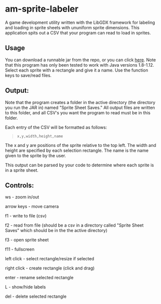 # am-sprite-labeler
A game development utility written with the LibGDX framework for labeling and loading in sprite sheets with ununiform sprite dimensions.
This application spits out a CSV that your program can read to load in sprites.

## Usage
You can download a runnable jar from the repo, or you can click [here](https://github.com/austin0209/am-sprite-labeler/raw/master/AM%20Sprite%20Labeler.jar). Note that this program has only been tested to work with Java versions 1.8-1.12.
Select each sprite with a rectangle and give it a name. Use the function keys to save/read files.

## Output:
Note that the program creates a folder in the active directory (the directory you run the JAR in) named "Sprite Sheet Saves." All output files are written to this folder, and all CSV's you want the program to read must be in this folder.

Each entry of the CSV will be formatted as follows:
>`x,y,width,height,name`

The x and y are positions of the sprite relative to the top left. The width and height are specified by each selection rectangle. The name is the name given to the sprite by the user.

This output can be parsed by your code to determine where each sprite is in a sprite sheet.

## Controls:
ws - zoom in/out

arrow keys - move camera

f1 - write to file (csv)

f2 - read from file (should be a csv in a directory called "Sprite Sheet Saves" which should be in the the active directory)

f3 - open sprite sheet

f11 - fullscreen

left click - select rectangle/resize if selected

right click - create rectangle (click and drag)

enter - rename selected rectangle

L - show/hide labels

del - delete selected rectangle


